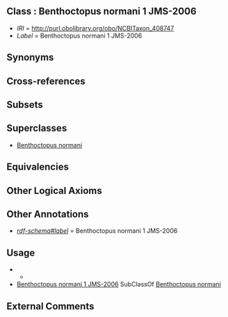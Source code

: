 
## Class : Benthoctopus normani 1 JMS-2006

 * *IRI* = http://purl.obolibrary.org/obo/NCBITaxon_408747
 * *Label* = Benthoctopus normani 1 JMS-2006

## Synonyms


## Cross-references


## Subsets


## Superclasses

 * [Benthoctopus normani](../../NCBITaxon/45/NCBITaxon_408745.md)

## Equivalencies


## Other Logical Axioms


## Other Annotations

 * *[rdf-schema#label](../../el/rdf-schema#label.md)* = Benthoctopus normani 1 JMS-2006

## Usage

 * -
 * [Benthoctopus normani 1 JMS-2006](../../NCBITaxon/47/NCBITaxon_408747.md) SubClassOf [Benthoctopus normani](../../NCBITaxon/45/NCBITaxon_408745.md)

## External Comments

